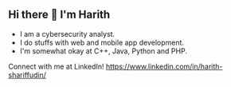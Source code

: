 ## Hi there 👋 I'm Harith

- I am a cybersecurity analyst.
- I do stuffs with web and mobile app development.
- I'm somewhat okay at C++, Java, Python and PHP.

Connect with me at LinkedIn!
https://www.linkedin.com/in/harith-shariffudin/
